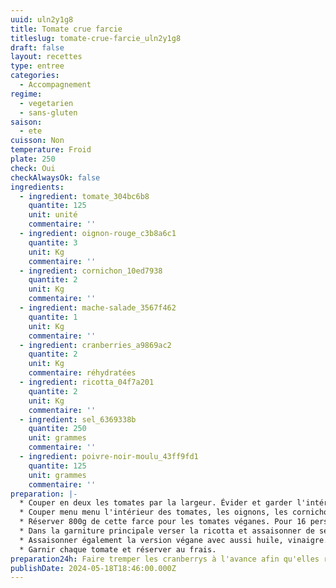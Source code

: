 ```yaml
---
uuid: uln2y1g8
title: Tomate crue farcie
titleslug: tomate-crue-farcie_uln2y1g8
draft: false
layout: recettes
type: entree
categories:
  - Accompagnement
regime:
  - vegetarien
  - sans-gluten
saison:
  - ete
cuisson: Non
temperature: Froid
plate: 250
check: Oui
checkAlwaysOk: false
ingredients:
  - ingredient: tomate_304bc6b8
    quantite: 125
    unit: unité
    commentaire: ''
  - ingredient: oignon-rouge_c3b8a6c1
    quantite: 3
    unit: Kg
    commentaire: ''
  - ingredient: cornichon_10ed7938
    quantite: 2
    unit: Kg
    commentaire: ''
  - ingredient: mache-salade_3567f462
    quantite: 1
    unit: Kg
    commentaire: ''
  - ingredient: cranberries_a9869ac2
    quantite: 2
    unit: Kg
    commentaire: réhydratées
  - ingredient: ricotta_04f7a201
    quantite: 2
    unit: Kg
    commentaire: ''
  - ingredient: sel_6369338b
    quantite: 250
    unit: grammes
    commentaire: ''
  - ingredient: poivre-noir-moulu_43ff9fd1
    quantite: 125
    unit: grammes
    commentaire: ''
preparation: |-
  * Couper en deux les tomates par la largeur. Évider et garder l'intérieur.
  * Couper menu menu l'intérieur des tomates, les oignons, les cornichons, les cranberrys et ajouter la mâche.
  * Réserver 800g de cette farce pour les tomates véganes. Pour 16 personnes.
  * Dans la garniture principale verser la ricotta et assaisonner de sel et poivre.
  * Assaisonner également la version végane avec aussi huile, vinaigre...
  * Garnir chaque tomate et réserver au frais.
preparation24h: Faire tremper les cranberrys à l'avance afin qu'elles ramollissent bien bien bien
publishDate: 2024-05-18T18:46:00.000Z
---
```

